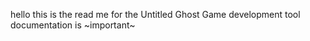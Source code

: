 hello this is the read me for the Untitled Ghost Game development tool
documentation is ~important~
